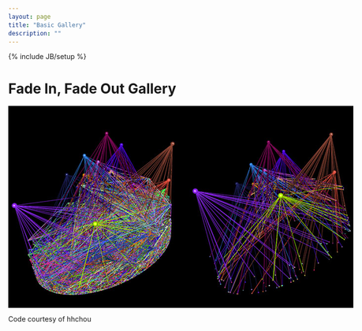 ```yaml
---
layout: page
title: "Basic Gallery"
description: ""
---
```

{% include JB/setup %}

<script src="http://ajax.googleapis.com/ajax/libs/jquery/1/jquery.min.js"></script>
<script>
$(function(){
        $('.fadein img:gt(0)').hide();
        setInterval(function(){$('.fadein :first-child').fadeOut(1000).next('img').fadeIn(1000).end().appendTo('.fadein');}, 3000);
});
</script>

<h1>Fade In, Fade Out Gallery</h1>
<div class="fadein" style=" position:relative; width:700px; height:410px;">
      <img src="images/banner1.jpg" style="position:absolute; left:0; top:0;">
      <img src="images/banner2.jpg" style="position:absolute; left:0; top:0;">
      <img src="images/banner3.jpg" style="position:absolute; left:0; top:0;">
      <img src="images/banner4.jpg" style="position:absolute; left:0; top:0;">
      <img src="images/banner5.jpg" style="position:absolute; left:0; top:0;">
      <img src="images/banner6.jpg" style="position:absolute; left:0; top:0;">
</div>
<p>Code courtesy of hhchou</p>